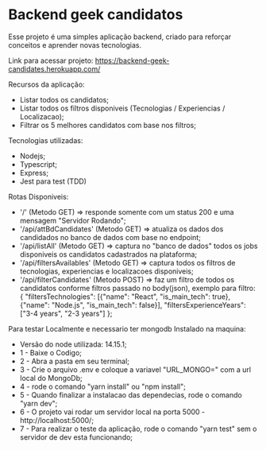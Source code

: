 <h1> Backend geek candidatos </h1>

<p> Esse projeto é uma simples aplicação backend, criado para reforçar conceitos e aprender novas tecnologias. </p>

<p>Link para acessar projeto: <a href="https://backend-geek-candidates.herokuapp.com/" target="_blank"> https://backend-geek-candidates.herokuapp.com/ </a> </p>

Recursos da aplicação:
* Listar todos os candidatos;
* Listar todos os filtros disponiveis (Tecnologias / Experiencias / Localizacao);
* Filtrar os 5 melhores candidatos com base nos filtros;

Tecnologias utilizadas:

* Nodejs;
* Typescript;
* Express;
* Jest para test (TDD)

Rotas Disponiveis:

* '/' (Metodo GET) => responde somente com um status 200 e uma mensagem "Servidor Rodando";
* '/api/attBdCandidates' (Metodo GET) => atualiza os dados dos candidados no banco de dados com base no endpoint;
* '/api/listAll' (Metodo GET) => captura no "banco de dados" todos os jobs disponiveis os candidatos cadastrados na plataforma;
* '/api/filtersAvailables' (Metodo GET) => captura todos os filtros de tecnologias, experiencias e localizacoes disponiveis;
* '/api/filterCandidates' (Metodo POST) => faz um filtro de todos os candidatos conforme filtros passado no body(json), exemplo para filtro: {
                "filtersTechnologies": [{"name": "React", "is_main_tech": true}, {"name": "Node.js", "is_main_tech": false}],
                "filtersExperienceYears": ["3-4 years", "2-3 years"]
            };
            

Para testar Localmente e necessario ter mongodb Instalado na maquina:

* Versão do node utilizada: 14.15.1;
* 1 - Baixe o Codigo;
* 2 - Abra a pasta em seu terminal;
* 3 - Crie o arquivo .env e coloque a variavel "URL_MONGO=" com a url local do MongoDb;
* 4 - rode o comando "yarn install" ou "npm install";
* 5 - Quando finalizar a instalacao das dependecias, rode o comando "yarn dev";
* 6 - O projeto vai rodar um servidor local na porta 5000 - http://localhost:5000/;
* 7 - Para realizar o teste da aplicação, rode o comando "yarn test" sem o servidor de dev esta funcionando;

